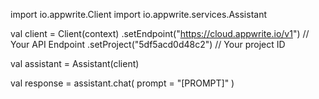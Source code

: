 import io.appwrite.Client
import io.appwrite.services.Assistant

val client = Client(context)
    .setEndpoint("https://cloud.appwrite.io/v1") // Your API Endpoint
    .setProject("5df5acd0d48c2") // Your project ID

val assistant = Assistant(client)

val response = assistant.chat(
    prompt = "[PROMPT]"
)
